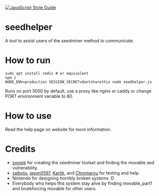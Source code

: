 [![JavaScript Style Guide](https://cdn.rawgit.com/standard/standard/master/badge.svg)](https://github.com/standard/standard)

# seedhelper
A tool to assist users of the seedminer method to communicate.

# How to run
```
sudo apt install redis # or equivalent
npm i
NODE_ENV=production SESSION_SECRET=dontsharethis node seedhelper.js
```
Runs on port 3000 by default, use a proxy like nginx or caddy or change PORT environment variable to 80.

# How to use
Read the help page on website for more information.

# Credits
* [zoogie](https://github.com/zoogie) for creating the seedminer toolset and finding the movable.sed vulnerability.
* [saibotu](https://github.com/saibotu), [jason0597](https://github.com/jason0597), [Kartik](https://github.com/Pirater12), and [Chromaryu](https://github.com/knight-ryu12) for testing and help.
* Nintendo for designing horribly broken systems :D
* Everybody who helps this system stay alive by finding movable_part1 and bruteforcing movable for other users.
